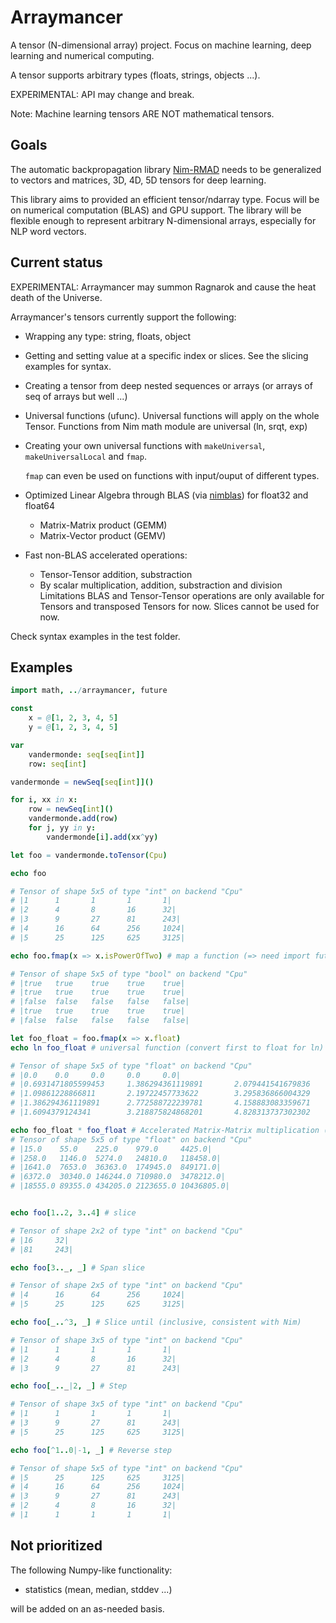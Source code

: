 # Arraymancer

A tensor (N-dimensional array) project. Focus on machine learning, deep learning and numerical computing.

A tensor supports arbitrary types (floats, strings, objects ...).

EXPERIMENTAL: API may change and break.

Note: Machine learning tensors ARE NOT mathematical tensors.

## Goals

The automatic backpropagation library [Nim-RMAD](https://github.com/mratsim/nim-rmad) needs to be generalized to vectors and matrices, 3D, 4D, 5D tensors for deep learning.

This library aims to provided an efficient tensor/ndarray type. Focus will be on numerical computation (BLAS) and GPU support.
The library will be flexible enough to represent arbitrary N-dimensional arrays, especially for NLP word vectors.

## Current status

EXPERIMENTAL: Arraymancer may summon Ragnarok and cause the heat death of the Universe.

Arraymancer's tensors currently support the following:
* Wrapping any type: string, floats, object
* Getting and setting value at a specific index or slices. See the slicing examples for syntax.
* Creating a tensor from deep nested sequences or arrays (or arrays of seq of arrays but well ...)
* Universal functions (ufunc). Universal functions will apply on the whole Tensor. Functions from Nim math module are universal
  (ln, srqt, exp)
* Creating your own universal functions with `makeUniversal`, `makeUniversalLocal` and `fmap`.
    
    `fmap` can even be used on functions with input/ouput of different types.
* Optimized Linear Algebra through BLAS (via [nimblas](https://github.com/unicredit/nimblas)) for float32 and float64
  
  * Matrix-Matrix product (GEMM)
  * Matrix-Vector product (GEMV)
* Fast non-BLAS accelerated operations:

  * Tensor-Tensor addition, substraction
  * By scalar multiplication, addition, substraction and division
Limitations BLAS and Tensor-Tensor operations are only available for Tensors and transposed Tensors for now.
Slices cannot be used for now.

Check syntax examples in the test folder.

## Examples
```Nim
import math, ../arraymancer, future

const
    x = @[1, 2, 3, 4, 5]
    y = @[1, 2, 3, 4, 5]

var
    vandermonde: seq[seq[int]]
    row: seq[int]

vandermonde = newSeq[seq[int]]()

for i, xx in x:
    row = newSeq[int]()
    vandermonde.add(row)
    for j, yy in y:
        vandermonde[i].add(xx^yy)

let foo = vandermonde.toTensor(Cpu)

echo foo

# Tensor of shape 5x5 of type "int" on backend "Cpu"
# |1      1       1       1       1|
# |2      4       8       16      32|
# |3      9       27      81      243|
# |4      16      64      256     1024|
# |5      25      125     625     3125|

echo foo.fmap(x => x.isPowerOfTwo) # map a function (=> need import future)

# Tensor of shape 5x5 of type "bool" on backend "Cpu"
# |true   true    true    true    true|
# |true   true    true    true    true|
# |false  false   false   false   false|
# |true   true    true    true    true|
# |false  false   false   false   false|

let foo_float = foo.fmap(x => x.float)
echo ln foo_float # universal function (convert first to float for ln)

# Tensor of shape 5x5 of type "float" on backend "Cpu"
# |0.0    0.0     0.0     0.0     0.0|
# |0.6931471805599453     1.386294361119891       2.079441541679836       2.772588722239781       3.465735902799727|
# |1.09861228866811       2.19722457733622        3.295836866004329       4.394449154672439       5.493061443340548|
# |1.386294361119891      2.772588722239781       4.158883083359671       5.545177444479562       6.931471805599453|
# |1.6094379124341        3.218875824868201       4.828313737302302       6.437751649736401       8.047189562170502|

echo foo_float * foo_float # Accelerated Matrix-Matrix multiplication (needs float)
# Tensor of shape 5x5 of type "float" on backend "Cpu"
# |15.0    55.0    225.0    979.0     4425.0|
# |258.0   1146.0  5274.0   24810.0   118458.0|
# |1641.0  7653.0  36363.0  174945.0  849171.0|
# |6372.0  30340.0 146244.0 710980.0  3478212.0|
# |18555.0 89355.0 434205.0 2123655.0 10436805.0|


echo foo[1..2, 3..4] # slice

# Tensor of shape 2x2 of type "int" on backend "Cpu"
# |16     32|
# |81     243|

echo foo[3.._, _] # Span slice

# Tensor of shape 2x5 of type "int" on backend "Cpu"
# |4      16      64      256     1024|
# |5      25      125     625     3125|

echo foo[_..^3, _] # Slice until (inclusive, consistent with Nim)

# Tensor of shape 3x5 of type "int" on backend "Cpu"
# |1      1       1       1       1|
# |2      4       8       16      32|
# |3      9       27      81      243|

echo foo[_.._|2, _] # Step

# Tensor of shape 3x5 of type "int" on backend "Cpu"
# |1      1       1       1       1|
# |3      9       27      81      243|
# |5      25      125     625     3125|

echo foo[^1..0|-1, _] # Reverse step

# Tensor of shape 5x5 of type "int" on backend "Cpu"
# |5      25      125     625     3125|
# |4      16      64      256     1024|
# |3      9       27      81      243|
# |2      4       8       16      32|
# |1      1       1       1       1|
```

## Not prioritized

The following Numpy-like functionality:
* statistics (mean, median, stddev ...)

will be added on an as-needed basis.
